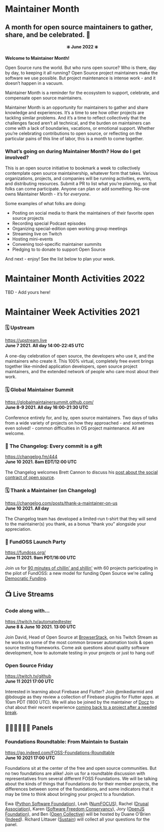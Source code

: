 # Maintainer Month

## A month for open source maintainers to gather, share, and be celebrated. 🥳

**<p align="center"> ❇️ June 2022 ❇️ </p>**

**Welcome to Maintainer Month!**

Open Source runs the world. But who runs open source? Who is there, day by day, to keeping it all running? Open Source project maintainers make the software we use possible. But project maintenance is intense work - and it doesn’t happen in a vacuum.

Maintainer Month is a reminder for the ecosystem to support, celebrate, and compensate open source maintainers.

Maintainer Month is an opportunity for maintainers to gather and share knowledge and experiences. It’s a time to see how other projects are tackling similar problems. And it’s a time to reflect collectively that the challenges faced aren’t all technical, and the burden on maintainers can come with a lack of boundaries, vacations, or emotional support. Whether you’re celebrating contributions to open source, or reflecting on the particular pains of this line of labor, this is a month to come together.

### What’s going on during Maintainer Month? How do I get involved?

This is an open source initiative to bookmark a week to collectively contemplate open source maintainership, whatever form that takes. Various organizations, projects, and companies will be running activities, events, and distributing resources. Submit a PR to list what you’re planning, so that folks can come participate. Anyone can plan or add something. No-one owns Maintainer Month - it’s for _everyone_.

Some examples of what folks are doing:
- Posting on social media to thank the maintainers of their favorite open source projects
- Recording special Podcast episodes
- Organizing special-edition open working group meetings
- Streaming live on Twitch
- Hosting mini-events
- Convening tool-specific maintainer summits
- Pledging to to donate to support Open Source

And next - enjoy! See the list below to plan your week.

# Maintainer Month Activities 2022

TBD - Add yours here!


# Maintainer Week Activities 2021

### 🗓 Upstream
https://upstream.live <br/>
**June 7 2021. All day 14:00-22:45 UTC** <br/><br/>
A one-day celebration of open source, the developers who use it, and the maintainers who create it.
This 100% virtual, completely free event brings together like-minded application developers, open source project maintainers, and the extended network of people who care most about their work.

### 🗓 Global Maintainer Summit
https://globalmaintainersummit.github.com/ <br/>
**June 8-9 2021. All day 16:00-21:30 UTC** <br/><br/>
Conference entirely for, and by, open source maintainers. Two days of talks from a wide variety of projects on how they approached - and sometimes even solved! - common difficulties in OS project maintenance. All are welcome.

### 🎤 The Changelog: Every commit is a gift
https://changelog.fm/444 <br/>
**June 10 2021. 8am EDT/12:00 UTC** <br/><br/>
The Changelog welcomes Brett Cannon to discuss his [post about the social contract of open source](https://snarky.ca/the-social-contract-of-open-source/).

### 🗓 Thank a Maintainer (on Changelog)
https://changelog.com/posts/thank-a-maintainer-on-us <br/>
**June 10 2021. All day** <br/><br/>
The Changelog team has developed a limited-run t-shirt that they will send to the maintainer(s) you thank, as a bonus “thank you” alongside your appreciation.

### 🎉 FundOSS Launch Party
https://fundoss.org/ <br/>
**June 11 2021. 9am PDT/16:00 UTC** <br/><br/>
Join us for [90 minutes of chillin' and shillin'](https://www.airmeet.com/e/6102cb30-ba5d-11eb-8132-9b664a75dbb2
) with 60 projects participating in the pilot of FundOSS: a new model for funding Open Source we're calling [Democratic Funding](https://fundoss.org/blog/get-ready/).

## 📺 Live Streams

### Code along with...
https://twitch.tv/automatedtester <br/>
**June 8 & June 10 2021. 13:00 UTC** <br/><br/>
Join David, Head of Open Source at [BrowserStack](https://www.browserstack.com), on his Twitch Stream as he works on some of the most common
browser automation tools & open source testing frameworks. Come ask questions about quality software development, how to automate testing in your projects or
just to hang out!

### Open Source Friday
https://twitch.tv/github <br/>
**June 11 2021 17:00 UTC** <br/><br/>
Interested in learning about Firebase and Flutter? Join @mikediarmid and @bdougie as they review a collection of Firebase plugins for Flutter apps. at 10am PDT (1800 UTC). We will also be joined by the maintainer of [Docz](https://github.com/pedronauck/docz) to chat about their recent experience [coming back to a project after a needed break](https://github.com/pedronauck/docz/issues/1634). 

## 👩‍🏫🧑‍🏫👨‍🏫 Panels

### Foundations Roundtable: From Maintain to Sustain
https://go.indeed.com/FOSS-Foundations-Roundtable <br/>
**June 10 2021 17:00 UTC** <br/><br/>
Foundations sit at the center of the free and open source communities. But no two foundations are alike! Join us for a roundtable discussion with representatives from several different FOSS Foundations. We will be talking about the kinds of things that Foundations do for their member projects, the differences between some of the foundations, and some indicators that it may be time to think about bringing your project to a foundation.

Ewa ([Python Software Foundation](https://www.python.org/psf-landing/)), Leah ([NumFOCUS](https://numfocus.org)), Rachel ([Drupal Association](http://www.drupal.org/association)), Karen ([Software Freedom Conservancy](https://sfconservancy.org)), Jory ([OpenJS Foundation](https://openjsf.org/)), and Ben ([Open Collective](https://opencollective.com/opensource)) will be hosted by Duane O'Brien ([Indeed](https://www.indeed.com/)). Richard Littauer ([Sustain](https://SustainOSS.org)) will collect all your questions for the panel.
